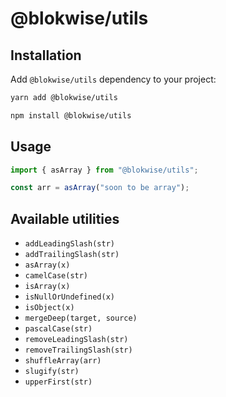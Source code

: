 # @blokwise/utils

## Installation

Add `@blokwise/utils` dependency to your project:

```bash
yarn add @blokwise/utils
```

```bash
npm install @blokwise/utils
```

## Usage

```js
import { asArray } from "@blokwise/utils";

const arr = asArray("soon to be array");
```

## Available utilities

- `addLeadingSlash(str)`
- `addTrailingSlash(str)`
- `asArray(x)`
- `camelCase(str)`
- `isArray(x)`
- `isNullOrUndefined(x)`
- `isObject(x)`
- `mergeDeep(target, source)`
- `pascalCase(str)`
- `removeLeadingSlash(str)`
- `removeTrailingSlash(str)`
- `shuffleArray(arr)`
- `slugify(str)`
- `upperFirst(str)`
